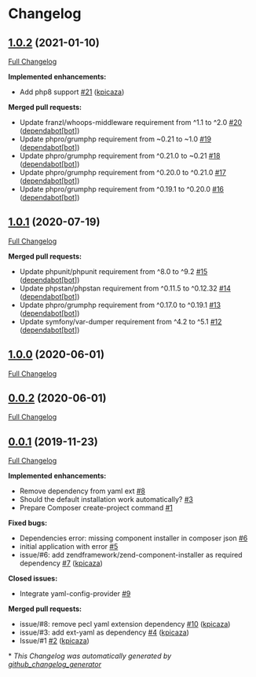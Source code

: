 # Changelog

## [1.0.2](https://github.com/antidot-framework/antidot-starter/tree/1.0.2) (2021-01-10)

[Full Changelog](https://github.com/antidot-framework/antidot-starter/compare/1.0.1...1.0.2)

**Implemented enhancements:**

- Add php8 support [\#21](https://github.com/antidot-framework/antidot-starter/pull/21) ([kpicaza](https://github.com/kpicaza))

**Merged pull requests:**

- Update franzl/whoops-middleware requirement from ^1.1 to ^2.0 [\#20](https://github.com/antidot-framework/antidot-starter/pull/20) ([dependabot[bot]](https://github.com/apps/dependabot))
- Update phpro/grumphp requirement from ~0.21 to ~1.0 [\#19](https://github.com/antidot-framework/antidot-starter/pull/19) ([dependabot[bot]](https://github.com/apps/dependabot))
- Update phpro/grumphp requirement from ^0.21.0 to ~0.21 [\#18](https://github.com/antidot-framework/antidot-starter/pull/18) ([dependabot[bot]](https://github.com/apps/dependabot))
- Update phpro/grumphp requirement from ^0.20.0 to ^0.21.0 [\#17](https://github.com/antidot-framework/antidot-starter/pull/17) ([dependabot[bot]](https://github.com/apps/dependabot))
- Update phpro/grumphp requirement from ^0.19.1 to ^0.20.0 [\#16](https://github.com/antidot-framework/antidot-starter/pull/16) ([dependabot[bot]](https://github.com/apps/dependabot))

## [1.0.1](https://github.com/antidot-framework/antidot-starter/tree/1.0.1) (2020-07-19)

[Full Changelog](https://github.com/antidot-framework/antidot-starter/compare/1.0.0...1.0.1)

**Merged pull requests:**

- Update phpunit/phpunit requirement from ^8.0 to ^9.2 [\#15](https://github.com/antidot-framework/antidot-starter/pull/15) ([dependabot[bot]](https://github.com/apps/dependabot))
- Update phpstan/phpstan requirement from ^0.11.5 to ^0.12.32 [\#14](https://github.com/antidot-framework/antidot-starter/pull/14) ([dependabot[bot]](https://github.com/apps/dependabot))
- Update phpro/grumphp requirement from ^0.17.0 to ^0.19.1 [\#13](https://github.com/antidot-framework/antidot-starter/pull/13) ([dependabot[bot]](https://github.com/apps/dependabot))
- Update symfony/var-dumper requirement from ^4.2 to ^5.1 [\#12](https://github.com/antidot-framework/antidot-starter/pull/12) ([dependabot[bot]](https://github.com/apps/dependabot))

## [1.0.0](https://github.com/antidot-framework/antidot-starter/tree/1.0.0) (2020-06-01)

[Full Changelog](https://github.com/antidot-framework/antidot-starter/compare/0.0.2...1.0.0)

## [0.0.2](https://github.com/antidot-framework/antidot-starter/tree/0.0.2) (2020-06-01)

[Full Changelog](https://github.com/antidot-framework/antidot-starter/compare/0.0.1...0.0.2)

## [0.0.1](https://github.com/antidot-framework/antidot-starter/tree/0.0.1) (2019-11-23)

[Full Changelog](https://github.com/antidot-framework/antidot-starter/compare/168c585eab601aeb68274f9c20f0a84cf7c6bced...0.0.1)

**Implemented enhancements:**

- Remove dependency from yaml ext [\#8](https://github.com/antidot-framework/antidot-starter/issues/8)
- Should the default installation work automatically? [\#3](https://github.com/antidot-framework/antidot-starter/issues/3)
- Prepare Composer create-project command [\#1](https://github.com/antidot-framework/antidot-starter/issues/1)

**Fixed bugs:**

- Dependencies error: missing component installer in composer json [\#6](https://github.com/antidot-framework/antidot-starter/issues/6)
- initial application with error [\#5](https://github.com/antidot-framework/antidot-starter/issues/5)
- issue/\#6: add zendframework/zend-component-installer as required dependency [\#7](https://github.com/antidot-framework/antidot-starter/pull/7) ([kpicaza](https://github.com/kpicaza))

**Closed issues:**

- Integrate yaml-config-provider [\#9](https://github.com/antidot-framework/antidot-starter/issues/9)

**Merged pull requests:**

- issue/\#8: remove pecl yaml extension dependency [\#10](https://github.com/antidot-framework/antidot-starter/pull/10) ([kpicaza](https://github.com/kpicaza))
- issue/\#3: add ext-yaml as dependency [\#4](https://github.com/antidot-framework/antidot-starter/pull/4) ([kpicaza](https://github.com/kpicaza))
- Issue/\#1 [\#2](https://github.com/antidot-framework/antidot-starter/pull/2) ([kpicaza](https://github.com/kpicaza))



\* *This Changelog was automatically generated by [github_changelog_generator](https://github.com/github-changelog-generator/github-changelog-generator)*
